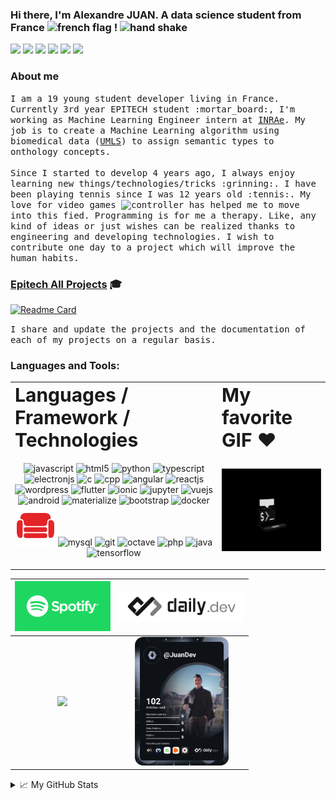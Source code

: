 ### Hi there, I'm Alexandre JUAN. A data science student from France <img width="25px" height="25px" alt="french flag" src="https://media.giphy.com/media/X7BZYMtnDWxES0oY4I/giphy.gif"> ! <img width="25px" height="25px" alt="hand shake" src="https://media.giphy.com/media/hvRJCLFzcasrR4ia7z/giphy.gif">

<p align="left">
<a href="https://www.linkedin.com/in/juan-alexandre" target="_blank"><img src="https://img.shields.io/badge/linkedin-%230077B5.svg?&style=for-the-badge&logo=linkedin&logoColor=white"/></a>
<a href="https://github.com/Mitix-EPI" target="_blank"><img src="https://img.shields.io/badge/github-%23000000.svg?&style=for-the-badge&logo=github&logoColor=white"/></a>
<a href="https://www.instagram.com/wheel_back_/?hl=fr" target="_blank"><img src="https://img.shields.io/badge/instagram-%23F62192.svg?&style=for-the-badge&logo=instagram&logoColor=white"/></a>
 <a href="https://www.facebook.com/AlexandreJUAN1234/" target="_blank"><img src="https://img.shields.io/badge/facebook-%230861E4.svg?&style=for-the-badge&logo=facebook&logoColor=white"/></a>
 <a href="https://discordapp.com/users/501067187793166365" target="_blank"><img src="https://img.shields.io/badge/discord-%239433FF.svg?&style=for-the-badge&logo=discord&logoColor=white"/></a>
 <a href="https://open.spotify.com/user/jenesaispasquoichoisir95?si=o0Q1sPBfSG-4Hi4OCf-Xqg" target="_blank"><img src="https://img.shields.io/badge/spotify-%1DB954.svg?&style=for-the-badge&logo=spotify&logoColor=white"/></a>
  
### About me

<p aling="left"><samp>I am a 19 young student developer living in France. Currently 3rd year EPITECH student :mortar_board:, I'm working as Machine Learning Engineer intern at <a href="https://www.inrae.fr/en" target="_blank">INRAe</a>. My job is to create a Machine Learning algorithm using biomedical data (<a href="https://www.nlm.nih.gov/research/umls/index.html" target="_blank">UMLS</a>) to assign semantic types to onthology concepts.<br/><br/> Since I started to develop 4 years ago, I always enjoy learning new things/technologies/tricks :grinning:. I have been playing tennis since I was 12 years old :tennis:. My love for video games <img  width="20px" height="20px" alt="controller"  src="https://media.giphy.com/media/l5CKXNfnzek6PbYlpx/giphy.gif"/> has helped me to move into this fied. Programming is for me a therapy. Like, any kind of ideas or just wishes can be realized thanks to engineering and developing technologies. I wish to contribute one day to a project which will improve the human habits.</samp></p>

### [Epitech All Projects](https://github.com/Mitix-EPI/Epitech-All-Projects) :mortar_board:
[![Readme Card](https://github-readme-stats.vercel.app/api/pin?username=Mitix-EPI&repo=Epitech-All-Projects)](https://github.com/Mitix-EPI/Epitech-All-Projects)
<p aling="left"><samp>I share and update the projects and the documentation of each of my projects on a regular basis.</samp></p>

### Languages and Tools:

<table border="0">
 <tr>
    <td><b style="font-size:30px">Languages / Framework / Technologies</b></td>
    <td><b style="font-size:30px">My favorite GIF ❤️</b></td>
 </tr>
 <tr>
    <td>
         <p align="middle">
          <img width="64px" height="64px" alt="javascript" src="https://github.com/abranhe/programming-languages-logos/blob/master/src/javascript/javascript_64x64.png"/>
          <img width="64px" height="64px" alt="html5" src="https://www.vectorlogo.zone/logos/w3_html5/w3_html5-icon.svg"/>
          <img width="64px" height="64px" alt="python" src="https://www.vectorlogo.zone/logos/python/python-icon.svg"/>
          <img width="64px" height="64px" alt="typescript" src="https://www.vectorlogo.zone/logos/typescriptlang/typescriptlang-icon.svg"/>
          <img width="64px" height="64px" alt="electronjs" src="https://www.vectorlogo.zone/logos/electronjs/electronjs-icon.svg"/>
          <img src="https://github.com/abranhe/programming-languages-logos/blob/master/src/c/c_64x64.png" alt="c" width="64px" height="64px"/>
          <img src="https://github.com/abranhe/programming-languages-logos/blob/master/src/cpp/cpp_64x64.png" alt="cpp" width="64px" height="64px"/>
          <img width="64px" height="64px" alt="angular" src="https://www.vectorlogo.zone/logos/angular/angular-icon.svg">
          <img width="64px" height="64px" alt="reactjs" src="https://www.vectorlogo.zone/logos/reactjs/reactjs-icon.svg">
          <img width="64px" height="64px" alt="wordpress" src="https://www.vectorlogo.zone/logos/wordpress/wordpress-icon.svg">
          <img width="64px" height="64px" alt="flutter" src="https://www.vectorlogo.zone/logos/flutterio/flutterio-icon.svg">
          <img width="64" height="64" alt="ionic" src="https://www.vectorlogo.zone/logos/ionicframework/ionicframework-icon.svg"/>
          <img width="64" height="64" alt="jupyter" src="https://www.vectorlogo.zone/logos/jupyter/jupyter-icon.svg"/>
          <img width="64px" height="64px" alt="vuejs" src="https://www.vectorlogo.zone/logos/vuejs/vuejs-icon.svg"/>
          <img width="64px" height="64px" alt="android" src="https://www.vectorlogo.zone/logos/android/android-icon.svg">
          <img src="https://raw.githubusercontent.com/prplx/svg-logos/5585531d45d294869c4eaab4d7cf2e9c167710a9/svg/materialize.svg" alt="materialize" width="64" height="64"/>
          <img src="https://www.vectorlogo.zone/logos/getbootstrap/getbootstrap-icon.svg" alt="bootstrap" width="64" height="64"/>
          <img width="64px" height="64px" alt="docker" src="https://www.vectorlogo.zone/logos/docker/docker-icon.svg">
          <img src="https://raw.githubusercontent.com/devicons/devicon/0d6c64dbbf311879f7d563bfc3ccf559f9ed111c/icons/couchdb/couchdb-original.svg" alt="couchdb" width="64" height="64"/>
          <img width="64px" height="64px" alt="mysql" src="https://www.vectorlogo.zone/logos/mysql/mysql-icon.svg">
          <img width="64px" height="64px" alt="git" src="https://www.vectorlogo.zone/logos/git-scm/git-scm-icon.svg">
          <img width="64px" height="64px" alt="octave" src="https://upload.wikimedia.org/wikipedia/commons/6/6a/Gnu-octave-logo.svg">
          <img width="64px" height="64px" alt="php" src="https://www.vectorlogo.zone/logos/php/php-icon.svg">
          <img width="64px" height="64px" alt="java" src="https://www.vectorlogo.zone/logos/java/java-icon.svg">
          <img width="64px" height="64px" alt="tensorflow" src="https://www.vectorlogo.zone/logos/tensorflow/tensorflow-icon.svg">
         </p>
  </td>
  <td>
    <img width="100%" src="./assets/computer-rotate.gif" alt="computer-rotating"/>
  </td>
 </tr>
</table>

| <a href="https://open.spotify.com/user/jenesaispasquoichoisir95?si=ef5bbe8555944c79" targer="_blank"><img height="80" src="./assets/spotify.png" alt="daily-dev"/></a> | <a href="https://daily.dev/" targer="_blank"><img width="200" src="./assets/daily-dev.jpg" alt="daily-dev"/></a> |
|    :---:     |    :---:    |
| ![](https://spotify-github-profile.vercel.app/api/view?uid=jenesaispasquoichoisir95&cover_image=true&theme=novatorem&bar_color=07e000&bar_color_cover=true) | <a href="https://app.daily.dev/JuanDev"><img src="./devcard.svg" width="150" alt="Alexandre Juan's Dev Card"/></a> |


<details>
<summary>📈 My GitHub Stats</summary>

<p align="center">
 <img width="49%" src="https://github-readme-stats.vercel.app/api?username=Mitix-EPI&show_icons=true&theme=algolia&langs_count=8" alt="Mitix-EPI'github stats" />
 <img width="41%" src="https://github-readme-stats.vercel.app/api/top-langs/?username=Mitix-EPI&show_icons=true&layout=compact&theme=algolia" alt="Mitix-EPI's github stats" />
</p>

</details>
